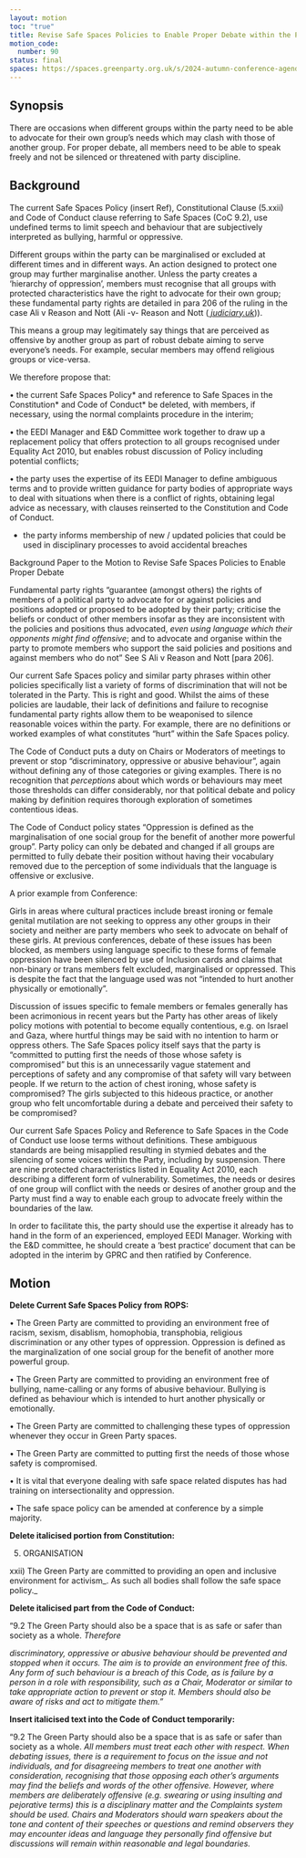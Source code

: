 ```yaml
---
layout: motion
toc: "true"
title: Revise Safe Spaces Policies to Enable Proper Debate within the Party
motion_code:
  number: 90
status: final
spaces: https://spaces.greenparty.org.uk/s/2024-autumn-conference-agenda-forum/post/post/view?id=14190
---
```

## Synopsis

There are occasions when different groups within the party need to be able to advocate for their own group’s needs which may clash with those of another group. For proper debate, all members need to be able to speak freely and not be silenced or threatened with party discipline.

## B﻿ackground

The current Safe Spaces Policy (insert Ref), Constitutional Clause (5.xxii) and Code of Conduct clause referring to Safe Spaces (CoC 9.2), use undefined terms to limit speech and behaviour that are subjectively interpreted as bullying, harmful or oppressive.

Different groups within the party can be marginalised or excluded at different times and in different ways. An action designed to protect one group may further marginalise another. Unless the party creates a ‘hierarchy of oppression’, members must recognise that all groups with protected characteristics have the right to advocate for their own group; these fundamental party rights are detailed in para 206 of the ruling in the case Ali v Reason and Nott (Ali -v- Reason and Nott (*[ judiciary.uk](http://judiciary.uk/)*)).

This means a group may legitimately say things that are perceived as offensive by another group as part of robust debate aiming to serve everyone’s needs. For example, secular members may offend religious groups or vice-versa.

We therefore propose that:

• the current Safe Spaces Policy\* and reference to Safe Spaces in the Constitution\* and Code of Conduct* be deleted, with members, if necessary, using the normal complaints procedure in the interim;

• the EEDI Manager and E&D Committee work together to draw up a replacement policy that offers protection to all groups recognised under Equality Act 2010, but enables robust discussion of Policy including potential conflicts;

• the party uses the expertise of its EEDI Manager to define ambiguous terms and to provide written guidance for party bodies of appropriate ways to deal with situations when there is a conflict of rights, obtaining legal advice as necessary, with clauses reinserted to the Constitution and Code of Conduct.

* the party informs membership of new / updated policies that could be used in disciplinary processes to avoid accidental breaches

Background Paper to the Motion to Revise Safe Spaces Policies to Enable Proper Debate

Fundamental party rights “guarantee (amongst others) the rights of members of a political party to advocate for or against policies and positions adopted or proposed to be adopted by their party; criticise the beliefs or conduct of other members insofar as they are inconsistent with the policies and positions thus advocated, *even using language which their opponents might find offensive*; and to advocate and organise within the party to promote members who support the said policies and positions and against members who do not” See S Ali v Reason and Nott \[para 206].

Our current Safe Spaces policy and similar party phrases within other policies specifically list a variety of forms of discrimination that will not be tolerated in the Party. This is right and good. Whilst the aims of these policies are laudable, their lack of definitions and failure to recognise fundamental party rights allow them to be weaponised to silence reasonable voices within the party. For example, there are no definitions or worked examples of what constitutes “hurt” within the Safe Spaces policy.

The Code of Conduct puts a duty on Chairs or Moderators of meetings to prevent or stop “discriminatory, oppressive or abusive behaviour”, again without defining any of those categories or giving examples. There is no recognition that *perceptions* about which words or behaviours may meet those thresholds can differ considerably, nor that political debate and policy making by definition requires thorough exploration of sometimes contentious ideas.

The Code of Conduct policy states “Oppression is defined as the marginalisation of one social group for the benefit of another more powerful group”. Party policy can only be debated and changed if all groups are permitted to fully debate their position without having their vocabulary removed due to the perception of some individuals that the language is offensive or exclusive.

A prior example from Conference:

Girls in areas where cultural practices include breast ironing or female genital mutilation are not seeking to oppress any other groups in their society and neither are party members who seek to advocate on behalf of these girls. At previous conferences, debate of these issues has been blocked, as members using language specific to these forms of female oppression have been silenced by use of Inclusion cards and claims that non-binary or trans members felt excluded, marginalised or oppressed. This is despite the fact that the language used was not “intended to hurt another physically or emotionally”.

Discussion of issues specific to female members or females generally has been acrimonious in recent years but the Party has other areas of likely policy motions with potential to become equally contentious, e.g. on Israel and Gaza, where hurtful things may be said with no intention to harm or oppress others. The Safe Spaces policy itself says that the party is “committed to putting first the needs of those whose safety is compromised” but this is an unnecessarily vague statement and perceptions of safety and any compromise of that safety will vary between people. If we return to the action of chest ironing, whose safety is compromised? The girls subjected to this hideous practice, or another group who felt uncomfortable during a debate and perceived their safety to be compromised?

Our current Safe Spaces Policy and Reference to Safe Spaces in the Code of Conduct use loose terms without definitions. These ambiguous standards are being misapplied resulting in stymied debates and the silencing of some voices within the Party, including by suspension. There are nine protected characteristics listed in Equality Act 2010, each describing a different form of vulnerability. Sometimes, the needs or desires of one group will conflict with the needs or desires of another group and the Party must find a way to enable each group to advocate freely within the boundaries of the law.

In order to facilitate this, the party should use the expertise it already has to hand in the form of an experienced, employed EEDI Manager. Working with the E&D committee, he should create a ‘best practice’ document that can be adopted in the interim by GPRC and then ratified by Conference.

## Motion

**Delete Current Safe Spaces Policy from ROPS:**

• The Green Party are committed to providing an environment free of racism, sexism, disablism, homophobia, transphobia, religious discrimination or any other types of oppression. Oppression is defined as the marginalization of one social group for the benefit of another more powerful group.

• The Green Party are committed to providing an environment free of bullying, name-calling or any forms of abusive behaviour. Bullying is defined as behaviour which is intended to hurt another physically or emotionally.

• The Green Party are committed to challenging these types of oppression whenever they occur in Green Party spaces.

• The Green Party are committed to putting first the needs of those whose safety is compromised.

• It is vital that everyone dealing with safe space related disputes has had training on intersectionality and oppression.

• The safe space policy can be amended at conference by a simple majority.

**Delete italicised portion from Constitution:**

5. ORGANISATION

xxii) The Green Party are committed to providing an open and inclusive environment for activism\_. As such all bodies shall follow the safe space policy.\_

**Delete italicised part from the Code of Conduct:**

“9.2 The Green Party should also be a space that is as safe or safer than society as a whole. *Therefore*

*discriminatory, oppressive or abusive behaviour should be prevented and stopped when it occurs. The aim is to provide an environment free of this. Any form of such behaviour is a breach of this Code, as is failure by a person in a role with responsibility, such as a Chair, Moderator or similar to take appropriate action to prevent or stop it. Members should also be aware of risks and act to mitigate them.”*

**Insert italicised text into the Code of Conduct temporarily:**

“9.2 The Green Party should also be a space that is as safe or safer than society as a whole. *All members must treat each other with respect. When debating issues, there is a requirement to focus on the issue and not individuals, and for disagreeing members to treat one another with consideration, recognising that those opposing each other’s arguments may find the beliefs and words of the other offensive. However, where members are deliberately offensive (e.g. swearing or using insulting and pejorative terms) this is a disciplinary matter and the Complaints system should be used. Chairs and Moderators should warn speakers about the tone and content of their speeches or questions and remind observers they may encounter ideas and language they personally find offensive but discussions will remain within reasonable and legal boundaries.*